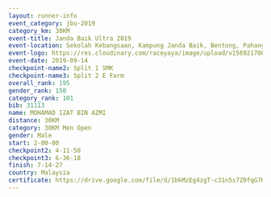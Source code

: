 ```yaml
---
layout: runner-info 
event_category: jbu-2019 
category_km: 30KM 
event-title: Janda Baik Ultra 2019 
event-location: Sekolah Kebangsaan, Kampung Janda Baik, Bentong, Pahang, Malaysia 
event-logo: https://res.cloudinary.com/raceyaya/image/upload/v1569217009/logo/janda-baik_vch1pc.jpg 
event-date: 2019-09-14 
checkpoint-name2: Split 1 SMK 
checkpoint-name3: Split 2 E Farm 
overall_rank: 195
gender_rank: 150
category_rank: 101
bib: 31113
name: MOHAMAD IZAT BIN AZMI
distance: 30KM
category: 30KM Men Open
gender: Male
start: 2-00-00
checkpoint2: 4-11-50
checkpoint3: 6-36-18
finish: 7-14-27
country: Malaysia
certificate: https://drive.google.com/file/d/1bkMzEg4zgT-c31n5s7Z0fqG7HXgg53Qr/view?usp=sharing
---
```

